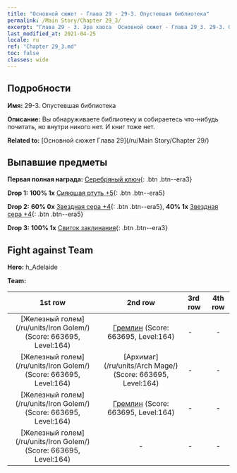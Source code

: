 ```yaml
---
title: "Основной сюжет - Глава 29 - 29-3. Опустевшая библиотека"
permalink: /Main Story/Chapter 29_3/
excerpt: "Глава 29 - 3. Эра хаоса  Основной сюжет - Глава 29_3. 29-3. Опустевшая библиотека"
last_modified_at: 2021-04-25
locale: ru
ref: "Chapter 29_3.md"
toc: false
classes: wide
---
```


## Подробности

 **Имя:** 29-3. Опустевшая библиотека

 **Описание:** Вы обнаруживаете библиотеку и собираетесь что-нибудь почитать, но внутри никого нет. И книг тоже нет.

 **Related to:** [Основной сюжет Глава 29](/ru/Main Story/Chapter 29/)

## Выпавшие предметы

 **Первая полная награда:** [Серебряный ключ](/ItemsRU/con_693/){: .btn .btn--era3}

 **Drop 1:** **100% 1x** [Сияющая ртуть +5](/ItemsRU/mat_98/){: .btn .btn--era5}

 **Drop 2:** **60% 0x** [Звездная сера +4](/ItemsRU/mat_92/){: .btn .btn--era5}, **40% 1x** [Звездная сера +4](/ItemsRU/mat_92/){: .btn .btn--era5}

 **Drop 3:** **100% 1x** [Свиток заклинания](/ItemsRU/con_694/){: .btn .btn--era3}


## Fight against Team
 **Hero:** h_Adelaide

 **Team:**


  | 1st row | 2nd row | 3rd row | 4th row |
  |:----:|:----:|:----|:----:|
  | [Железный голем](/ru/units/Iron Golem/) (Score: 663695, Level:164)  | [Гремлин](/ru/units/Gremlin/) (Score: 663695, Level:164)  | - | - |
  | [Железный голем](/ru/units/Iron Golem/) (Score: 663695, Level:164)  | [Архимаг](/ru/units/Arch Mage/) (Score: 663695, Level:164)  | - | - |
  | [Железный голем](/ru/units/Iron Golem/) (Score: 663695, Level:164)  | [Гремлин](/ru/units/Gremlin/) (Score: 663695, Level:164)  | - | - |
  | [Железный голем](/ru/units/Iron Golem/) (Score: 663695, Level:164)  | - | - | - |


